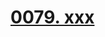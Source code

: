 # [0079. xxx](https://github.com/Tdahuyou/react/tree/main/0079.%20xxx)

<!-- region:toc -->

<!-- endregion:toc -->





